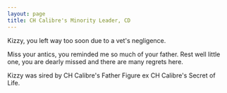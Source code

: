 ```yaml
---
layout: page
title: CH Calibre's Minority Leader, CD
---
```


Kizzy, you left way too soon due to a vet's negligence.

Miss your antics, you reminded me so much of your father.
Rest well little one, you are dearly missed and there are many regrets here.

Kizzy was sired by CH Calibre's Father Figure ex CH Calibre's Secret of Life.